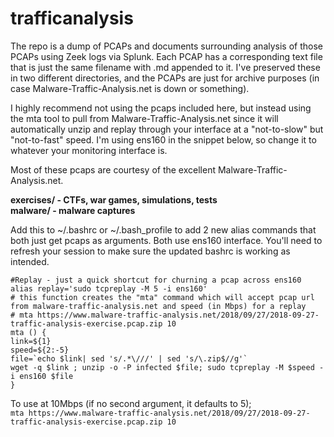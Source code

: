 # trafficanalysis
The repo is a dump of PCAPs and documents surrounding analysis of those PCAPs using Zeek logs via Splunk. Each PCAP has a corresponding text file that is just the same filename with .md appended to it. I've preserved these in two different directories, and the PCAPs are just for archive purposes (in case Malware-Traffic-Analysis.net is down or something).  

I highly recommend not using the pcaps included here, but instead using the mta tool to pull from Malware-Traffic-Analysis.net since it will automatically unzip and replay through your interface at a "not-to-slow" but "not-to-fast" speed. I'm using ens160 in the snippet below, so change it to whatever your monitoring interface is.

Most of these pcaps are courtesy of the excellent Malware-Traffic-Analysis.net.

**exercises/ - CTFs, war games, simulations, tests**  
**malware/ - malware captures**

Add this to ~/.bashrc or ~/.bash_profile to add 2 new alias commands that both just get pcaps as arguments. Both use ens160 interface. You'll need to refresh your session to make sure the updated bashrc is working as intended.
```
#Replay - just a quick shortcut for churning a pcap across ens160
alias replay='sudo tcpreplay -M 5 -i ens160'
# this function creates the "mta" command which will accept pcap url from malware-traffic-analysis.net and speed (in Mbps) for a replay
# mta https://www.malware-traffic-analysis.net/2018/09/27/2018-09-27-traffic-analysis-exercise.pcap.zip 10
mta () {
link=${1}
speed=${2:-5}
file=`echo $link| sed 's/.*\///' | sed 's/\.zip$//g'`
wget -q $link ; unzip -o -P infected $file; sudo tcpreplay -M $speed -i ens160 $file
}
```

To use at 10Mbps (if no second argument, it defaults to 5);  
`mta https://www.malware-traffic-analysis.net/2018/09/27/2018-09-27-traffic-analysis-exercise.pcap.zip 10`
